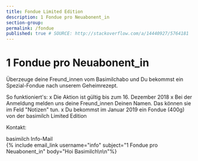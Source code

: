 ```yaml
---
title: Fondue Limited Edition
description: 1 Fondue pro Neuabonent_in
section-group: 
permalink: /fondue
published: true # SOURCE: http://stackoverflow.com/a/14440927/5764181
---
```


# 1 Fondue pro Neuabonent_in

Überzeuge deine Freund_innen vom Basimilchabo und Du bekommst ein Spezial-Fondue nach unserem Geheimrezept.

So funktioniert's: 
x Die Aktion ist gültig bis zum 16. Dezember 2018
x Bei der Anmeldung melden uns deine Freund_innen Deinen Namen. Das können sie im Feld "Notizen" tun. 
x Du bekommst im Januar 2019 ein Fondue (400g) von der basimilch Limited Edition

Kontakt:

<div class="contact">
    basimilch Info-Mail <br>
    {% include email_link username="info" subject="1 Fondue pro Neuabonent_in" body="Hoi Basimilch\n\n"%}
</div>

